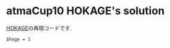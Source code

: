 # atmaCup10 HOKAGE's solution

[HOKAGE](https://www.guruguru.science/HOKAGE149)の再現コードです.


`$hoge = 1`

